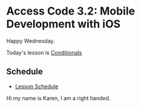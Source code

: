 # Access Code 3.2: Mobile Development with iOS

Happy Wednesday.

Today's lesson is [Conditionals](/lessons/conditionals)

## Schedule

- [Lesson Schedule](schedule.md)

Hi my name is Karen, I am a right handed. 


